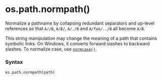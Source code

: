 # os.path.normpath()

Normalize a pathname by collapsing redundant separators and up-level references so that `A//B`, `A/B/`, `A/./B` and `A/foo/../B` all become `A/B`.

This string manipulation may change the meaning of a path that contains symbolic links. On Windows, it converts forward slashes to backward slashes. To normalize case, use [`normcase()`](/modules/os/path/normcase.md).

### Syntax

```python
os.path.normpath(path)
```